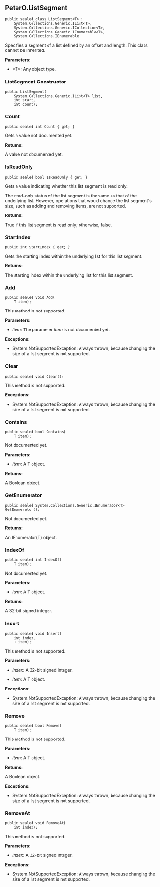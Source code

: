 ## PeterO.ListSegment<T>

    public sealed class ListSegment<T> :
        System.Collections.Generic.IList<T>,
        System.Collections.Generic.ICollection<T>,
        System.Collections.Generic.IEnumerable<T>,
        System.Collections.IEnumerable

Specifies a segment of a list defined by an offset and length. This class cannot be inherited.

<b>Parameters:</b>

 * &lt;T&gt;: Any object type.

### ListSegment Constructor

    public ListSegment(
        System.Collections.Generic.IList<T> list,
        int start,
        int count);

### Count

    public sealed int Count { get; }

Gets a value not documented yet.

<b>Returns:</b>

A value not documented yet.

### IsReadOnly

    public sealed bool IsReadOnly { get; }

Gets a value indicating whether this list segment is read only.

The read-only status of the list segment is the same as that of the underlying list. However, operations that would change the list segment's size, such as adding and removing items, are not supported.

<b>Returns:</b>

True if this list segment is read only; otherwise, false.

### StartIndex

    public int StartIndex { get; }

Gets the starting index within the underlying list for this list segment.

<b>Returns:</b>

The starting index within the underlying list for this list segment.

### Add

    public sealed void Add(
        T item);

This method is not supported.

<b>Parameters:</b>

 * <i>item</i>: The parameter  <i>item</i>
 is not documented yet.

<b>Exceptions:</b>

 * System.NotSupportedException:
Always thrown, because changing the size of a list segment is not supported.

### Clear

    public sealed void Clear();

This method is not supported.

<b>Exceptions:</b>

 * System.NotSupportedException:
Always thrown, because changing the size of a list segment is not supported.

### Contains

    public sealed bool Contains(
        T item);

Not documented yet.

<b>Parameters:</b>

 * <i>item</i>: A T object.

<b>Returns:</b>

A Boolean object.

### GetEnumerator

    public sealed System.Collections.Generic.IEnumerator<T> GetEnumerator();

Not documented yet.

<b>Returns:</b>

An IEnumerator(T) object.

### IndexOf

    public sealed int IndexOf(
        T item);

Not documented yet.

<b>Parameters:</b>

 * <i>item</i>: A T object.

<b>Returns:</b>

A 32-bit signed integer.

### Insert

    public sealed void Insert(
        int index,
        T item);

This method is not supported.

<b>Parameters:</b>

 * <i>index</i>: A 32-bit signed integer.

 * <i>item</i>: A T object.

<b>Exceptions:</b>

 * System.NotSupportedException:
Always thrown, because changing the size of a list segment is not supported.

### Remove

    public sealed bool Remove(
        T item);

This method is not supported.

<b>Parameters:</b>

 * <i>item</i>: A T object.

<b>Returns:</b>

A Boolean object.

<b>Exceptions:</b>

 * System.NotSupportedException:
Always thrown, because changing the size of a list segment is not supported.

### RemoveAt

    public sealed void RemoveAt(
        int index);

This method is not supported.

<b>Parameters:</b>

 * <i>index</i>: A 32-bit signed integer.

<b>Exceptions:</b>

 * System.NotSupportedException:
Always thrown, because changing the size of a list segment is not supported.

